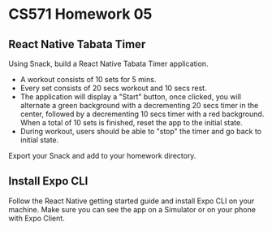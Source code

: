# CS571 Homework 05

## React Native Tabata Timer
Using Snack, build a React Native Tabata Timer application.  
* A workout consists of 10 sets for 5 mins.
* Every set consists of 20 secs workout and 10 secs rest.
* The application will display a "Start" button, once clicked, you will alternate a green background with a decrementing 20 secs timer in the center, followed by a decrementing 10 secs timer with a red background. When a total of 10 sets is finished, reset the app to the initial state.  
* During workout, users should be able to "stop" the timer and go back to initial state.  
  
Export your Snack and add to your homework directory.

## Install Expo CLI
Follow the React Native getting started guide and install Expo CLI on your machine. Make sure you can see the app on a Simulator or on your phone with Expo Client.
